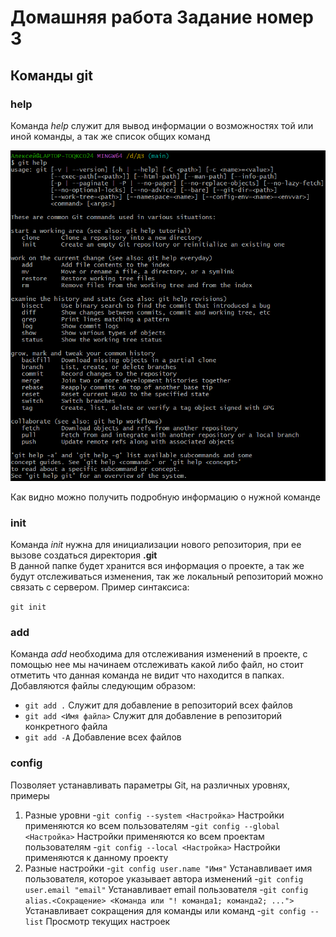 # Домашняя работа Задание номер 3

## Команды git

### __help__

Команда _help_ служит для вывод информации о возможностях той или иной команды, а так же список общих команд

![Пример работы команды _help_](https://github.com/AlechaIS22/homework/blob/main/Painting/help.png?raw=true)

Как видно можно получить подробную информацию о нужной команде

### __init__

Команда _init_ нужна для инициализации нового репозитория, при ее вызове создаться директория __.git__  
В данной папке будет хранится вся информация о проекте, а так же будут отслеживаться изменения, так же локальный 
репозиторий можно связать с сервером. Пример синтаксиса:

`git init`

### __add__

Команда _add_ необходима для отслеживания изменений в проекте, с помощью нее мы начинаем отслеживать какой либо файл, но стоит
отметить что данная команда не видит что находится в папках. Добавляются файлы следующим образом:

- `git add .` Служит для добавление в репозиторий всех файлов
- `git add <Имя файла>` Служит для добавление в репозиторий конкретного файла
- `git add -A` Добавление всех файлов

### __config__
Позволяет устанавливать параметры Git, на различных уровнях, примеры

1. Разные уровни
    -`git config --system <Настройка>` Настройки применяются ко всем пользователям
    -`git config --global <Настройка>` Настройки применяются ко всем проектам пользователям
    -`git config --local <Настройка>` Настройки применяются к данному проекту
2. Разные настройки
    -`git config user.name "Имя"` Устанавливает имя пользователя, которое указывает автора изменений
    -`git config user.email "email"` Устанавливает email пользователя
    -`git config alias.<Сокращение> <Команда или "! команда1; команда2; ...">` Устанавливает сокращения для команды или команд
    -`git config --list` Просмотр текущих настроек